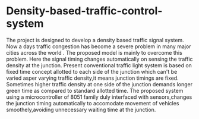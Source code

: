 # Density-based-traffic-control-system
The project is designed to develop a density based traffic signal system.
Now a days traffic congestion has become a severe problem in many major cities across the world . 
The proposed model is mainly to overcome this problem. 
Here the signal timing changes automatically on sensing the traffic density at the junction.
Present conventional traffic light system is based on fixed time concept allotted to each side of the junction which can't be varied asper varying traffic density,it means junction timings are fixed.
Sometimes higher traffic density at one side of the junction demands longer green time as compared to standard allotted time.
The proposed system using a microcontroller of 8051 family duly interfaced with sensors,changes the junction timing automatically to
accomodate movement of vehicles smoothely,avoiding unnecessary waiting time at the junction.
